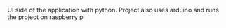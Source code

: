 UI side of the application with python. Project also uses arduino and runs the project on raspberry pi
